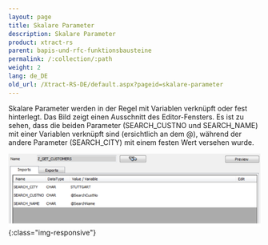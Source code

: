 ```yaml
---
layout: page
title: Skalare Parameter
description: Skalare Parameter
product: xtract-rs
parent: bapis-und-rfc-funktionsbausteine
permalink: /:collection/:path
weight: 2
lang: de_DE
old_url: /Xtract-RS-DE/default.aspx?pageid=skalare-parameter
---
```


Skalare Parameter werden in der Regel mit Variablen verknüpft oder fest hinterlegt. Das Bild zeigt einen Ausschnitt des Editor-Fensters. Es ist zu sehen, dass die beiden Parameter (SEARCH_CUSTNO und SEARCH_NAME) mit einer Variablen verknüpft sind (ersichtlich an dem @), während der andere Parameter (SEARCH_CITY) mit einem festen Wert versehen wurde.

![BAPI-Scalar-Parameter](/img/content/BAPI-Scalar-Parameter.png){:class="img-responsive"}


